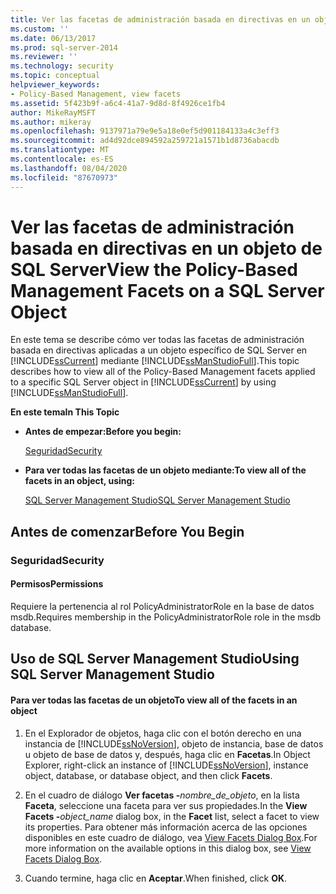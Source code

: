 ```yaml
---
title: Ver las facetas de administración basada en directivas en un objeto de SQL Server | Microsoft Docs
ms.custom: ''
ms.date: 06/13/2017
ms.prod: sql-server-2014
ms.reviewer: ''
ms.technology: security
ms.topic: conceptual
helpviewer_keywords:
- Policy-Based Management, view facets
ms.assetid: 5f423b9f-a6c4-41a7-9d8d-8f4926ce1fb4
author: MikeRayMSFT
ms.author: mikeray
ms.openlocfilehash: 9137971a79e9e5a18e0ef5d901184133a4c3eff3
ms.sourcegitcommit: ad4d92dce894592a259721a1571b1d8736abacdb
ms.translationtype: MT
ms.contentlocale: es-ES
ms.lasthandoff: 08/04/2020
ms.locfileid: "87670973"
---
```

# <a name="view-the-policy-based-management-facets-on-a-sql-server-object"></a><span data-ttu-id="707cf-102">Ver las facetas de administración basada en directivas en un objeto de SQL Server</span><span class="sxs-lookup"><span data-stu-id="707cf-102">View the Policy-Based Management Facets on a SQL Server Object</span></span>
  <span data-ttu-id="707cf-103">En este tema se describe cómo ver todas las facetas de administración basada en directivas aplicadas a un objeto específico de SQL Server en [!INCLUDE[ssCurrent](../../includes/sscurrent-md.md)] mediante [!INCLUDE[ssManStudioFull](../../includes/ssmanstudiofull-md.md)].</span><span class="sxs-lookup"><span data-stu-id="707cf-103">This topic describes how to view all of the Policy-Based Management facets applied to a specific SQL Server object in [!INCLUDE[ssCurrent](../../includes/sscurrent-md.md)] by using [!INCLUDE[ssManStudioFull](../../includes/ssmanstudiofull-md.md)].</span></span>  
  
 <span data-ttu-id="707cf-104">**En este tema**</span><span class="sxs-lookup"><span data-stu-id="707cf-104">**In This Topic**</span></span>  
  
-   <span data-ttu-id="707cf-105">**Antes de empezar:**</span><span class="sxs-lookup"><span data-stu-id="707cf-105">**Before you begin:**</span></span>  
  
     [<span data-ttu-id="707cf-106">Seguridad</span><span class="sxs-lookup"><span data-stu-id="707cf-106">Security</span></span>](#Security)  
  
-   <span data-ttu-id="707cf-107">**Para ver todas las facetas de un objeto mediante:**</span><span class="sxs-lookup"><span data-stu-id="707cf-107">**To view all of the facets in an object, using:**</span></span>  
  
     [<span data-ttu-id="707cf-108">SQL Server Management Studio</span><span class="sxs-lookup"><span data-stu-id="707cf-108">SQL Server Management Studio</span></span>](#SSMSProcedure)  
  
##  <a name="before-you-begin"></a><a name="BeforeYouBegin"></a> <span data-ttu-id="707cf-109">Antes de comenzar</span><span class="sxs-lookup"><span data-stu-id="707cf-109">Before You Begin</span></span>  
  
###  <a name="security"></a><a name="Security"></a> <span data-ttu-id="707cf-110">Seguridad</span><span class="sxs-lookup"><span data-stu-id="707cf-110">Security</span></span>  
  
####  <a name="permissions"></a><a name="Permissions"></a> <span data-ttu-id="707cf-111">Permisos</span><span class="sxs-lookup"><span data-stu-id="707cf-111">Permissions</span></span>  
 <span data-ttu-id="707cf-112">Requiere la pertenencia al rol PolicyAdministratorRole en la base de datos msdb.</span><span class="sxs-lookup"><span data-stu-id="707cf-112">Requires membership in the PolicyAdministratorRole role in the msdb database.</span></span>  
  
##  <a name="using-sql-server-management-studio"></a><a name="SSMSProcedure"></a> <span data-ttu-id="707cf-113">Uso de SQL Server Management Studio</span><span class="sxs-lookup"><span data-stu-id="707cf-113">Using SQL Server Management Studio</span></span>  
  
#### <a name="to-view-all-of-the-facets-in-an-object"></a><span data-ttu-id="707cf-114">Para ver todas las facetas de un objeto</span><span class="sxs-lookup"><span data-stu-id="707cf-114">To view all of the facets in an object</span></span>  
  
1.  <span data-ttu-id="707cf-115">En el Explorador de objetos, haga clic con el botón derecho en una instancia de [!INCLUDE[ssNoVersion](../../includes/ssnoversion-md.md)], objeto de instancia, base de datos u objeto de base de datos y, después, haga clic en **Facetas**.</span><span class="sxs-lookup"><span data-stu-id="707cf-115">In Object Explorer, right-click an instance of [!INCLUDE[ssNoVersion](../../includes/ssnoversion-md.md)], instance object, database, or database object, and then click **Facets**.</span></span>  
  
2.  <span data-ttu-id="707cf-116">En el cuadro de diálogo **Ver facetas -**_nombre_de_objeto_, en la lista **Faceta**, seleccione una faceta para ver sus propiedades.</span><span class="sxs-lookup"><span data-stu-id="707cf-116">In the **View Facets -**_object_name_ dialog box, in the **Facet** list, select a facet to view its properties.</span></span> <span data-ttu-id="707cf-117">Para obtener más información acerca de las opciones disponibles en este cuadro de diálogo, vea [View Facets Dialog Box](view-facets-dialog-box.md).</span><span class="sxs-lookup"><span data-stu-id="707cf-117">For more information on the available options in this dialog box, see [View Facets Dialog Box](view-facets-dialog-box.md).</span></span>  
  
3.  <span data-ttu-id="707cf-118">Cuando termine, haga clic en **Aceptar**.</span><span class="sxs-lookup"><span data-stu-id="707cf-118">When finished, click **OK**.</span></span>  
  
  
